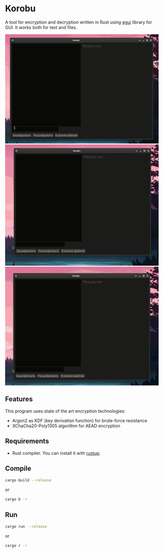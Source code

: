 # Korobu

A tool for encryption and decryption written in Rust using [egui](https://github.com/emilk/egui) library for GUI. It works both for text and files.

![](https://github.com/osennij-morok/korobu/blob/master/for-readme/korobu-text-encryption-decryption-process.gif)
![](https://github.com/osennij-morok/korobu/blob/master/for-readme/korobu-encryption-process.gif)
![](https://github.com/osennij-morok/korobu/blob/master/for-readme/korobu-decryption-process.gif)

## Features

This program uses state of the art encryption technologies:

* Argon2 as KDF (key derivation function) for brute-force resistance
* XChaCha20-Poly1305 algorithm for AEAD encryption

## Requirements

* Rust compiler. You can install it with [rustup](https://rustup.rs).

## Compile

```bash
cargo build --release
```
or
```bash
cargo b -r
```

## Run

```bash
cargo run --release
```
or
```bash
cargo r -r
```
